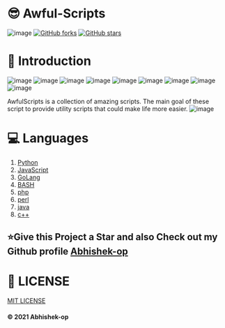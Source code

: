 # 😎 Awful-Scripts
![image](https://img.shields.io/static/v1?logoColor=black&style=plastic&logo=Awesome-Lists&label=🗿&message=awesome&color=ff69b4)
[![GitHub forks](https://img.shields.io/github/forks/Abhishek-op/Awful-Scripts.svg?style=flat&label=Fork&maxAge=43200)](https://gitHub.com/HarshCasper/Rotten-Scripts/network/)
[![GitHub stars](https://img.shields.io/github/stars/Abhishek-op/Awful-Scripts.svg?style=flat&label=Star&maxAge=43200)](https://gitHub.com/HarshCasper/Rotten-Scripts/stargazers/)
# 📌 Introduction
![image](https://img.shields.io/static/v1?label=language&message=python&color=brightgreen)
![image](https://img.shields.io/static/v1?label=language&message=ruby&color=brightgreen)
![image](https://img.shields.io/static/v1?label=language&message=perl&color=brightgreen)
![image](https://img.shields.io/static/v1?label=language&message=html-css-jscript&color=brightgreen)
![image](https://img.shields.io/static/v1?label=language&message=c++&color=brightgreen)
![image](https://img.shields.io/static/v1?label=language&message=bash&color=brightgreen)
![image](https://img.shields.io/static/v1?label=language&message=php&color=brightgreen)
![image](https://img.shields.io/static/v1?label=language&message=Go&color=brightgreen)
![image](https://img.shields.io/static/v1?label=language&message=Java&color=brightgreen)

AwfulScripts is a collection of amazing scripts. The main goal of these script to provide utility scripts that could make life more easier.
![image](https://user-images.githubusercontent.com/83164668/122360962-728e0c80-cf74-11eb-8a65-b20f26384008.png)
# 💻 Languages
1. [Python](https://www.python.org/)
2. [JavaScript](https://sourceforge.net/projects/jscript/)
3. [GoLang](https://golang.org/)
4. [BASH]()
5. [php](https://www.python.org/)
6. [perl](https://www.perl.org/)
7. [java](https://www.java.com/)
8. [c++](https://isocpp.org/)
## ⭐Give this Project a Star and also Check out my Github profile [Abhishek-op](https://github.com/Abhishek-op)
# 📃 LICENSE
[MIT LICENSE](https://github.com/Abhishek-op/Awful-Scripts/blob/main/LICENSE)
#### © 2021 Abhishek-op
